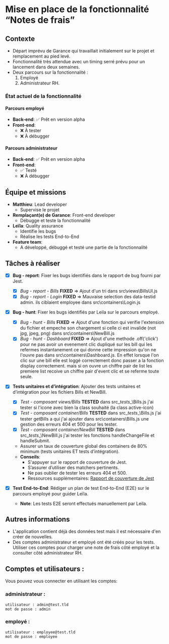 
# Mise en place de la fonctionnalité “Notes de frais”

## Contexte 
- Départ imprévu de Garance qui travaillait initialement sur le projet et remplacement au pied levé.
- Fonctionnalité très attendue avec un timing serré prévu pour un lancement dans deux semaines.
- Deux parcours sur la fonctionnalité : 
  1. Employé 
  2. Administrateur RH.

### État actuel de la fonctionnalité

#### Parcours employé
- **Back-end**: ✅ Prêt en version alpha 
- **Front-end**: 
  - ❌ À tester
  - ❌ À débugger

#### Parcours administrateur
- **Back-end**: ✅ Prêt en version alpha 
- **Front-end**: 
  - ✅ Testé
  - ❌ À débugger

## Équipe et missions

- **Matthieu**: Lead developer
  - Supervise le projet
- **Remplaçant(e) de Garance**: Front-end developer
  - Débugge et teste la fonctionnalité
- **Leïla**: Quality assurance 
  - Identifie les bugs
  - Réalise les tests End-to-End
- **Feature team**: 
  - A développé, débuggé et testé une partie de la fonctionnalité

## Tâches à réaliser 

<!-- (Notion Link : https://openclassrooms.notion.site/a7a612fc166747e78d95aa38106a55ec?v=2a8d3553379c4366b6f66490ab8f0b90&p=3dab018b63244f628f66d1dc816bea7b&pm=s) -->

- [x] **Bug - report**: Fixer les bugs identifiés dans le rapport de bug fourni par Jest. 
   - [x] *Bug - report - Bills* **FIXED** => Ajout d'un tri dans src\views\BillsUI.js
   - [x] *Bug - report - Login* **FIXED** => Mauvaise selection des data-testid admin. ils ciblaient employee dans src\containers\Login.js

- [x] **Bug - hunt**: Fixer les bugs identifiés par Leila sur le parcours employé.
   - [x] *Bug - hunt - Bills* **FIXED** => Ajout d'une fonction qui verifie l'extension du fichier et empeche son chargement si celle ci est invalide (not jpg, jpeg, png) dans src\containers\NewBill.js
   - [x] *Bug - hunt - Dashboard* **FIXED** => Ajout d'une methode .off('click') pour ne pas avoir un evenement clic dupliqué sur les bill qui les refermes instantanement ce qui donne cette impression qu'on ne l'ouvre pas dans src\containers\Dashboard.js. En effet lorsque l'on clic sur une bill elle est loggé correctement donc passer a la fonction display correctement. mais si on ouvre un chiffre pair de list les premiere list recoive un chiffre pair d'event clic et se referme toute seule.

- [x] **Tests unitaires et d’intégration**: Ajouter des tests unitaires et d’intégration pour les fichiers Bills et NewBill.
   - [x] *Test - composant views/Bills* **TESTED** dans src\__tests__\Bills.js j'ai tester si l'icone avec bien la class souhaité (la class active-icon)
   - [x] *Test - composant container/Bills* **TESTED** dans src\__tests__\Bills.js j'ai tester getBills a qui j'ai ajouter dans src\containers\Bills.js une gestion des erreurs 404 et 500 pour les tester.
   - [x] *Test - composant container/NewBill* **TESTED** dans src\__tests__\NewBill.js j'ai tester les fonctions handleChangeFile et handleSubmit.
  - Assurer un taux de couverture global des containers de 80% minimum (tests unitaires ET tests d’intégration).
  - **Conseils**: 
    - S'appuyer sur le rapport de couverture de Jest.
    - S’assurer d’utiliser des matchers pertinents.
    - Ne pas oublier de tester les erreurs 404 et 500.
    - Ressources supplémentaires: [Rapport de couverture de Jest](http://127.0.0.1:8080/coverage/lcovreport/)

- [x] **Test End-to-End**: Rédiger un plan de test End-to-End (E2E) sur le parcours employé pour guider Leïla. 
  - **Note**: Les tests E2E seront effectués manuellement par Leila.

## Autres informations
- L'application contient déjà des données test mais il est nécessaire d'en créer de nouvelles.
- Des comptes administrateur et employé ont été créés pour les tests. Utiliser ces comptes pour charger une note de frais côté employé et la consulter côté administrateur RH.

## Comptes et utilisateurs :

Vous pouvez vous connecter en utilisant les comptes:

### administrateur : 
```
utilisateur : admin@test.tld
mot de passe : admin
```
### employé :
```
utilisateur : employee@test.tld
mot de passe : employee
```
